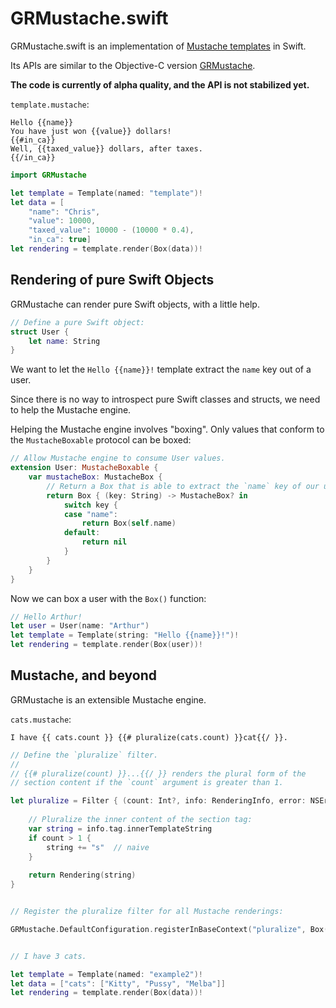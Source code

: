 GRMustache.swift
================

GRMustache.swift is an implementation of [Mustache templates](http://mustache.github.io) in Swift.

Its APIs are similar to the Objective-C version [GRMustache](https://github.com/groue/GRMustache).

**The code is currently of alpha quality, and the API is not stabilized yet.**

`template.mustache`:

    Hello {{name}}
    You have just won {{value}} dollars!
    {{#in_ca}}
    Well, {{taxed_value}} dollars, after taxes.
    {{/in_ca}}

```swift
import GRMustache

let template = Template(named: "template")!
let data = [
    "name": "Chris",
    "value": 10000,
    "taxed_value": 10000 - (10000 * 0.4),
    "in_ca": true]
let rendering = template.render(Box(data))!
```


Rendering of pure Swift Objects
-------------------------------

GRMustache can render pure Swift objects, with a little help.

```swift
// Define a pure Swift object:
struct User {
    let name: String
}
```

We want to let the `Hello {{name}}!` template extract the `name` key out of a user.

Since there is no way to introspect pure Swift classes and structs, we need to help the Mustache engine.

Helping the Mustache engine involves "boxing". Only values that conform to the `MustacheBoxable` protocol can be boxed:

```swift
// Allow Mustache engine to consume User values.
extension User: MustacheBoxable {
    var mustacheBox: MustacheBox {
        // Return a Box that is able to extract the `name` key of our user:
        return Box { (key: String) -> MustacheBox? in
            switch key {
            case "name":
                return Box(self.name)
            default:
                return nil
            }
        }
    }
}
```

Now we can box a user with the `Box()` function:

```swift
// Hello Arthur!
let user = User(name: "Arthur")
let template = Template(string: "Hello {{name}}!")!
let rendering = template.render(Box(user))!
```


Mustache, and beyond
--------------------

GRMustache is an extensible Mustache engine.

`cats.mustache`:

    I have {{ cats.count }} {{# pluralize(cats.count) }}cat{{/ }}.

```swift
// Define the `pluralize` filter.
//
// {{# pluralize(count) }}...{{/ }} renders the plural form of the
// section content if the `count` argument is greater than 1.

let pluralize = Filter { (count: Int?, info: RenderingInfo, error: NSErrorPointer) -> Rendering? in
    
    // Pluralize the inner content of the section tag:
    var string = info.tag.innerTemplateString
    if count > 1 {
        string += "s"  // naive
    }
    
    return Rendering(string)
}


// Register the pluralize filter for all Mustache renderings:

GRMustache.DefaultConfiguration.registerInBaseContext("pluralize", Box(pluralizeFilter))


// I have 3 cats.

let template = Template(named: "example2")!
let data = ["cats": ["Kitty", "Pussy", "Melba"]]
let rendering = template.render(Box(data))!
```

